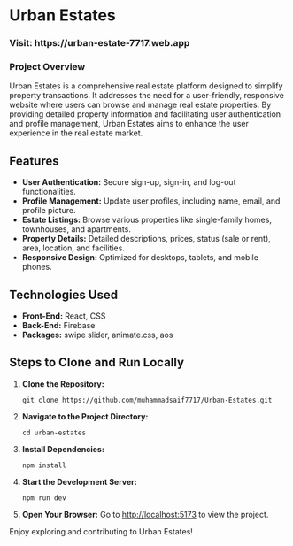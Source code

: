 <h1><strong>Urban Estates</strong></h1>

<h3>Visit: https://urban-estate-7717.web.app</h3>

  <h3><strong>Project Overview</strong></h3>
  <p>
    Urban Estates is a comprehensive real estate platform designed to simplify property transactions. 
    It addresses the need for a user-friendly, responsive website where users can browse and manage real estate properties. 
    By providing detailed property information and facilitating user authentication and profile management, 
    Urban Estates aims to enhance the user experience in the real estate market.
  </p>

  <h2><strong>Features</strong></h2>
  <ul>
    <li><strong>User Authentication:</strong> Secure sign-up, sign-in, and log-out functionalities.</li>
    <li><strong>Profile Management:</strong> Update user profiles, including name, email, and profile picture.</li>
    <li><strong>Estate Listings:</strong> Browse various properties like single-family homes, townhouses, and apartments.</li>
    <li><strong>Property Details:</strong> Detailed descriptions, prices, status (sale or rent), area, location, and facilities.</li>
    <li><strong>Responsive Design:</strong> Optimized for desktops, tablets, and mobile phones.</li>
  </ul>

  <h2><strong>Technologies Used</strong></h2>
  <ul>
    <li><strong>Front-End:</strong> React, CSS</li>
    <li><strong>Back-End:</strong> Firebase</li>
    <li><strong>Packages:</strong> swipe slider, animate.css, aos</li>
  </ul>

  <h2><strong>Steps to Clone and Run Locally</strong></h2>
  <ol>
    <li><strong>Clone the Repository:</strong>
      <pre><code>git clone https://github.com/muhammadsaif7717/Urban-Estates.git</code></pre>
    </li>
    <li><strong>Navigate to the Project Directory:</strong>
      <pre><code>cd urban-estates</code></pre>
    </li>
    <li><strong>Install Dependencies:</strong>
      <pre><code>npm install</code></pre>
    </li>
    <li><strong>Start the Development Server:</strong>
      <pre><code>npm run dev</code></pre>
    </li>
    <li><strong>Open Your Browser:</strong> Go to <a href="http://localhost:5173">http://localhost:5173</a> to view the project.</li>
  </ol>

  <p>Enjoy exploring and contributing to Urban Estates!</p>
